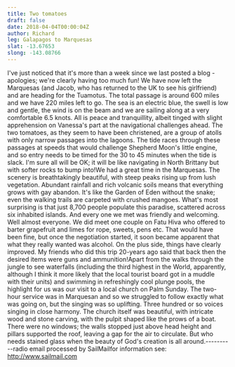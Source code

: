 ```yaml
---
title: Two tomatoes
draft: false
date: 2018-04-04T00:00:04Z
author: Richard 
leg: Galapagos to Marquesas 
slat: -13.67653 
slong: -143.08766 
---
```

I've just noticed that it's more than a week since we last posted a blog - apologies; we're clearly having too much fun! We have now left the Marquesas (and Jacob, who has returned to the UK to see his girlfriend) and are heading for the Tuamotus. The total passage is around 600 miles and we have 220 miles left to go. The sea is an electric blue, the swell is low and gentle, the wind is on the beam and we are sailing along at a very comfortable 6.5 knots. All is peace and tranquillity, albeit tinged with slight apprehension on Vanessa's part at the navigational challenges ahead. The two tomatoes, as they seem to have been christened, are a group of atolls with only narrow passages into the lagoons. The tide races through these passages at speeds that would challenge Shepherd Moon's little engine, and so entry needs to be timed for the 30 to 45 minutes when the tide is slack. I'm sure all will be OK; it will be like navigating in North Brittany but with softer rocks to bump into!We had a great time in the Marquesas. The scenery is breathtakingly beautiful, with steep peaks rising up from lush vegetation. Abundant rainfall and rich volcanic soils means that everything grows with gay abandon. It's like the Garden of Eden without the snake; even the walking trails are carpeted with crushed mangoes. What's most surprising is that just 8,700 people populate this paradise, scattered across six inhabited islands. And every one we met was friendly and welcoming. Well almost everyone. We did meet one couple on Fatu Hiva who offered to barter grapefruit and limes for rope, sweets, pens etc. That would have been fine, but once the negotiation started, it soon became apparent that what they really wanted was alcohol. On the plus side, things have clearly improved. My friends who did this trip 20-years ago said that back then the desired items were guns and ammunition!Apart from the walks through the jungle to see waterfalls (including the third highest in the World, apparently, although I think it more likely that the local tourist board got in a muddle with their units) and swimming in refreshingly cool plunge pools, the highlight for us was our visit to a local church on Palm Sunday. The two-hour service was in Marquesan and so we struggled to follow exactly what was going on, but the singing was so uplifting. Three hundred or so voices singing in close harmony. The church itself was beautiful, with intricate wood and stone carving, with the pulpit shaped like the prows of a boat. There were no windows; the walls stopped just above head height and pillars supported the roof, leaving a gap for the air to circulate. But who needs stained glass when the beauty of God's creation is all around.----------radio email processed by SailMailfor information see:  http://www.sailmail.com